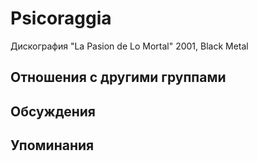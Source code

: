 # Psicoraggia

Дискография
"La Pasion de Lo Mortal" 2001, Black Metal

## Отношения с другими группами


## Обсуждения


## Упоминания


